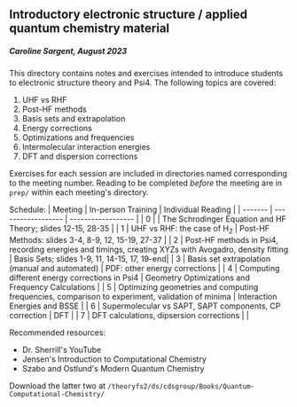 ## Introductory electronic structure / applied quantum chemistry material
##### Caroline Sargent, August 2023

This directory contains notes and exercises intended to introduce students to electronic structure theory and Psi4. The following topics are covered:
1. UHF vs RHF
2. Post-HF methods
3. Basis sets and extrapolation
4. Energy corrections
5. Optimizations and frequencies
6. Intermolecular interaction energies
7. DFT and dispersion corrections

Exercises for each session are included in directories named corresponding to the meeting number. Reading to be completed *before* the meeting are in `prep/` within each meeting's directory. 

Schedule:
| Meeting | In-person Training | Individual Reading |
| ------- | ------------------ | ------------------ |
| 0 | | The Schrodinger Equation and HF Theory; slides 12-15, 28-35 |
| 1 | UHF vs RHF: the case of H<sub>2</sub> | Post-HF Methods: slides 3-4, 8-9, 12, 15-19, 27-37 |
| 2 | Post-HF methods in Psi4, recording energies and timings, creating XYZs with Avogadro, density fitting | Basis Sets; slides 1-9, 11, 14-15, 17, 19-end|
| 3 | Basis set extrapolation (manual and automated) | PDF: other energy corrections |
| 4 | Computing different energy corrections in Psi4 | Geometry Optimizations and Frequency Calculations |
| 5 | Optimizing geometries and computing frequencies, comparison to experiment, validation of minima | Interaction Energies and BSSE |
| 6 | Supermolecular vs SAPT, SAPT components, CP correction | DFT | 
| 7 | DFT calculations, dipsersion corrections | |

Recommended resources:
- Dr. Sherrill's YouTube
- Jensen's Introduction to Computational Chemistry
- Szabo and Ostlund's Modern Quantum Chemistry

Download the latter two at `/theoryfs2/ds/cdsgroup/Books/Quantum-Computational-Chemistry/`

